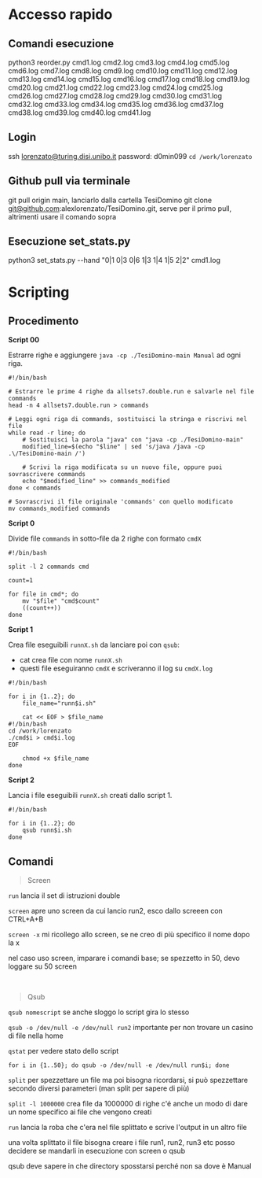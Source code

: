 
# Accesso rapido


## Comandi esecuzione
python3 reorder.py cmd1.log cmd2.log cmd3.log cmd4.log cmd5.log cmd6.log cmd7.log cmd8.log cmd9.log cmd10.log cmd11.log cmd12.log cmd13.log cmd14.log cmd15.log cmd16.log cmd17.log cmd18.log cmd19.log cmd20.log cmd21.log cmd22.log cmd23.log cmd24.log cmd25.log cmd26.log cmd27.log cmd28.log cmd29.log cmd30.log cmd31.log cmd32.log cmd33.log cmd34.log cmd35.log cmd36.log cmd37.log cmd38.log cmd39.log cmd40.log cmd41.log


## Login

ssh lorenzato@turing.disi.unibo.it
password: d0min099
`cd /work/lorenzato` 


## Github pull via terminale

git pull origin main, lanciarlo dalla cartella TesiDomino
git clone git@github.com:alexlorenzato/TesiDomino.git, serve per il primo pull, altrimenti usare il comando sopra


## Esecuzione set_stats.py

python3 set_stats.py --hand "0|1 0|3 0|6 1|3 1|4 1|5 2|2" cmd1.log




# Scripting

## Procedimento

**Script 00**

Estrarre righe e aggiungere `java -cp ./TesiDomino-main Manual` ad ogni riga.

```
#!/bin/bash

# Estrarre le prime 4 righe da allsets7.double.run e salvarle nel file commands
head -n 4 allsets7.double.run > commands

# Leggi ogni riga di commands, sostituisci la stringa e riscrivi nel file
while read -r line; do
    # Sostituisci la parola "java" con "java -cp ./TesiDomino-main"
    modified_line=$(echo "$line" | sed 's/java /java -cp .\/TesiDomino-main /')
    
    # Scrivi la riga modificata su un nuovo file, oppure puoi sovrascrivere commands
    echo "$modified_line" >> commands_modified
done < commands

# Sovrascrivi il file originale 'commands' con quello modificato
mv commands_modified commands

```

**Script 0**

Divide file `commands` in sotto-file da 2 righe con formato `cmdX`

```
#!/bin/bash

split -l 2 commands cmd

count=1

for file in cmd*; do
    mv "$file" "cmd$count"
    ((count++))
done
```

**Script 1**

Crea file eseguibili `runnX.sh` da lanciare poi con `qsub`:
- cat crea file con nome `runnX.sh`
- questi file eseguiranno `cmdX` e scriveranno il log su `cmdX.log`

```
#!/bin/bash

for i in {1..2}; do
    file_name="runn$i.sh"
    
    cat << EOF > $file_name
#!/bin/bash
cd /work/lorenzato
./cmd$i > cmd$i.log
EOF

    chmod +x $file_name
done
```

**Script 2**

Lancia i file eseguibili `runnX.sh` creati dallo script 1.

```
#!/bin/bash

for i in {1..2}; do
    qsub runn$i.sh
done
```



  



## Comandi
> Screen

`run` lancia il set di istruzioni double

`screen`  apre uno screen da cui lancio run2, esco dallo screeen con CTRL+A+B

`screen -x`  mi ricollego allo screen, se ne creo di più specifico il nome dopo la x

nel caso uso screen, imparare i comandi base; se spezzetto in 50, devo loggare su 50 screen

<br>

> Qsub

`qsub nomescript` se anche sloggo lo script gira lo stesso

`qsub -o /dev/null -e /dev/null run2` importante per non trovare un casino di file nella home

`qstat` per vedere stato dello script

`for i in {1..50}; do qsub -o /dev/null -e /dev/null run$i; done`



`split` per spezzettare un file ma poi bisogna ricordarsi, si può spezzettare secondo diversi parameteri (man split per sapere di più)

`split -l 1000000` crea file da 1000000 di righe
c'é anche un modo di dare un nome specifico ai file che vengono creati

`run` lancia la roba che c'era nel file splittato e scrive l'output in un altro file

una volta splittato il file bisogna creare i file run1, run2, run3 etc posso decidere se mandarli in esecuzione con screen o qsub

qsub deve sapere in che directory sposstarsi perché non sa dove è Manual




